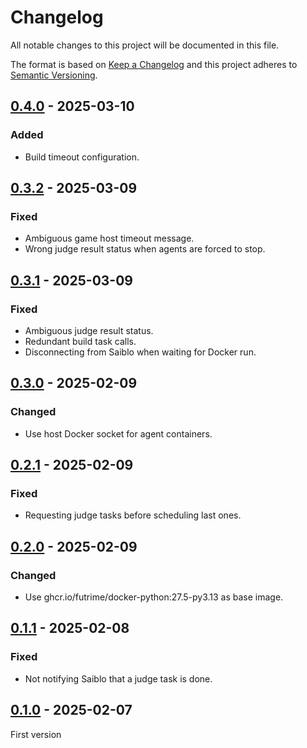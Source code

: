 # Changelog

All notable changes to this project will be documented in this file.

The format is based on [Keep a Changelog](https://keepachangelog.com/)
and this project adheres to [Semantic Versioning](https://semver.org/).

## [0.4.0] - 2025-03-10

### Added

- Build timeout configuration.

## [0.3.2] - 2025-03-09

### Fixed

- Ambiguous game host timeout message.
- Wrong judge result status when agents are forced to stop.

## [0.3.1] - 2025-03-09

### Fixed

- Ambiguous judge result status.
- Redundant build task calls.
- Disconnecting from Saiblo when waiting for Docker run.

## [0.3.0] - 2025-02-09

### Changed

- Use host Docker socket for agent containers.

## [0.2.1] - 2025-02-09

### Fixed

- Requesting judge tasks before scheduling last ones.

## [0.2.0] - 2025-02-09

### Changed

- Use ghcr.io/futrime/docker-python:27.5-py3.13 as base image.

## [0.1.1] - 2025-02-08

### Fixed

- Not notifying Saiblo that a judge task is done.

## [0.1.0] - 2025-02-07

First version

[0.4.0]: https://github.com/thuasta/saiblo-worker/compare/v0.3.2...v0.4.0
[0.3.2]: https://github.com/thuasta/saiblo-worker/compare/v0.3.1...v0.3.2
[0.3.1]: https://github.com/thuasta/saiblo-worker/compare/v0.3.0...v0.3.1
[0.3.0]: https://github.com/thuasta/saiblo-worker/compare/v0.2.1...v0.3.0
[0.2.1]: https://github.com/thuasta/saiblo-worker/compare/v0.2.0...v0.2.1
[0.2.0]: https://github.com/thuasta/saiblo-worker/compare/v0.1.1...v0.2.0
[0.1.1]: https://github.com/thuasta/saiblo-worker/compare/v0.1.0...v0.1.1
[0.1.0]: https://github.com/thuasta/saiblo-worker/releases/tag/v0.1.0
